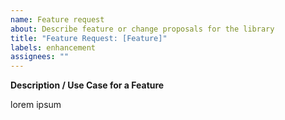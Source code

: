 ```yaml
---
name: Feature request
about: Describe feature or change proposals for the library
title: "Feature Request: [Feature]"
labels: enhancement
assignees: ""
---
```


**Description / Use Case for a Feature**

lorem ipsum
